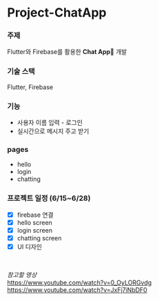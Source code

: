 # Project-ChatApp



### 주제

Flutter와 Firebase를 활용한 **Chat App**💬 개발

### 기술 스택

Flutter, Firebase

### 기능

- 사용자 이름 입력 - 로그인
- 실시간으로 메시지 주고 받기

### pages

- hello
- login
- chatting


### 프로젝트 일정 (6/15~6/28)

- [x] firebase 연결
- [x] hello screen
- [x] login screen 
- [x] chatting screen
- [x] UI 디자인
<br>

_참고할 영상_
<br>
https://www.youtube.com/watch?v=0_OyLORGvdg
<br>
https://www.youtube.com/watch?v=JxFj7iNbDF0

